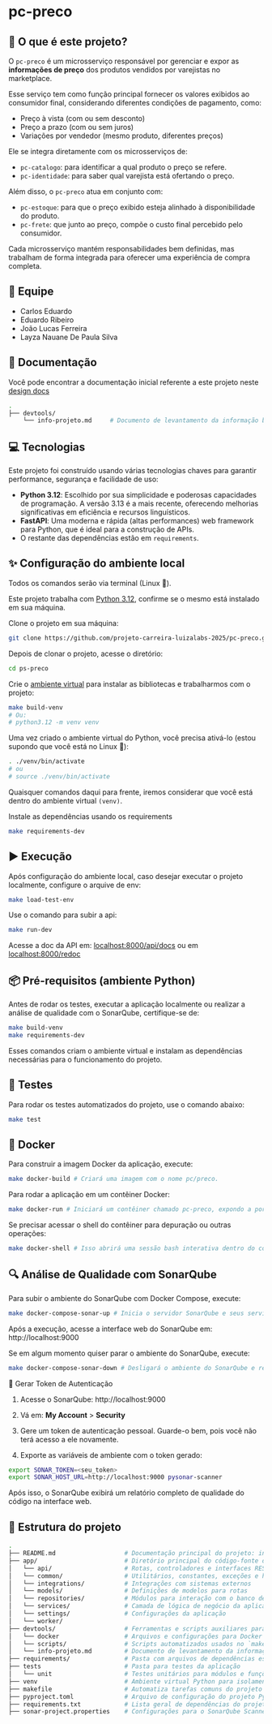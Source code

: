 # pc-preco

## 📌 O que é este projeto?

O `pc-preco` é um microsserviço responsável por gerenciar e expor as **informações de preço** dos produtos vendidos por
varejistas no marketplace.

Esse serviço tem como função principal fornecer os valores exibidos ao consumidor final, considerando diferentes
condições de pagamento, como:

- Preço à vista (com ou sem desconto)
- Preço a prazo (com ou sem juros)
- Variações por vendedor (mesmo produto, diferentes preços)

Ele se integra diretamente com os microsserviços de:

- `pc-catalogo`: para identificar a qual produto o preço se refere.
- `pc-identidade`: para saber qual varejista está ofertando o preço.

Além disso, o `pc-preco` atua em conjunto com:

- `pc-estoque`: para que o preço exibido esteja alinhado à disponibilidade do produto.
- `pc-frete`: que junto ao preço, compõe o custo final percebido pelo consumidor.

Cada microsserviço mantém responsabilidades bem definidas, mas trabalham de forma integrada para oferecer uma
experiência de compra completa.

## 👥 Equipe

- Carlos Eduardo
- Eduardo Ribeiro
- João Lucas Ferreira
- Layza Nauane De Paula Silva

## 📄 Documentação

<!-- Colar o design docs da sua aplicação no link abaixo -->

Você pode encontrar a documentação inicial referente a este projeto neste [design docs](https://github.com/projeto-carreira-luizalabs-2025/pc-preco/blob/main/devtools/info-projeto.md)

```bash
.
├── devtools/
    └── info-projeto.md     # Documento de levantamento da informação base
```

## 💻 Tecnologias

Este projeto foi construído usando várias tecnologias chaves para garantir performance, segurança e facilidade de uso:

- **Python 3.12**: Escolhido por sua simplicidade e poderosas capacidades de programação. A versão 3.13 é a mais recente, oferecendo melhorias significativas em eficiência e recursos linguísticos.
- **FastAPI**: Uma moderna e rápida (altas performances) web framework para Python, que é ideal para a construção de APIs.
- O restante das dependências estão em `requirements`.

## ✨ Configuração do ambiente local

Todos os comandos serão via terminal (Linux 🐧).

Este projeto trabalha com [Python 3.12](https://docs.python.org/3.12/), confirme se o mesmo está instalado em sua máquina.

Clone o projeto em sua máquina:

```bash
git clone https://github.com/projeto-carreira-luizalabs-2025/pc-preco.git
```

Depois de clonar o projeto, acesse o diretório:

```bash
cd ps-preco
```

Crie o [ambiente virtual](https://docs.python.org/3.12/tutorial/venv.html)
para instalar as bibliotecas e trabalharmos com o projeto:

```bash
make build-venv
# Ou:
# python3.12 -m venv venv
```

Uma vez criado o ambiente virtual do Python, você precisa ativá-lo
(estou supondo que você está no Linux 🐧):

```bash
. ./venv/bin/activate
# ou
# source ./venv/bin/activate
```

Quaisquer comandos daqui para frente, iremos considerar que você está dentro
do ambiente virtual `(venv)`.

Instale as dependências usando os requirements

```bash
make requirements-dev
```

## ▶️ Execução

Após configuração do ambiente local, caso desejar executar o projeto localmente, configure o arquive de env:

```bash
make load-test-env
```

Use o comando para subir a api:

```bash
make run-dev
```

Acesse a doc da API em: [localhost:8000/api/docs](http://0.0.0.0:8000/api/docs) ou em [localhost:8000/redoc](http://0.0.0.0:8000/redoc)

## 📦 Pré-requisitos (ambiente Python)

Antes de rodar os testes, executar a aplicação localmente ou realizar a análise de qualidade com o SonarQube, certifique-se de:

```bash
make build-venv
make requirements-dev
```

Esses comandos criam o ambiente virtual e instalam as dependências necessárias para o funcionamento do projeto.

## 🧪 Testes

Para rodar os testes automatizados do projeto, use o comando abaixo:

```bash
make test
```
## 🐳 Docker

Para construir a imagem Docker da aplicação, execute:

``` bash
make docker-build # Criará uma imagem com o nome pc/preco.
```

Para rodar a aplicação em um contêiner Docker:

``` bash
make docker-run # Iniciará um contêiner chamado pc-preco, expondo a porta 8000 do contêiner para a porta 8000 do seu host.
```

Se precisar acessar o shell do contêiner para depuração ou outras operações:

```bash
make docker-shell # Isso abrirá uma sessão bash interativa dentro do contêiner.
```

## 🔍 Análise de Qualidade com SonarQube

Para subir o ambiente do SonarQube com Docker Compose, execute:

``` bash
make docker-compose-sonar-up # Inicia o servidor SonarQube e seus serviços dependentes (como o banco de dados) via Docker Compose
```

Após a execução, acesse a interface web do SonarQube em: http://localhost:9000

Se em algum momento quiser parar o ambiente do SonarQube, execute:

```bash
make docker-compose-sonar-down # Desligará o ambiente do SonarQube e removerá os contêineres
```

🔐 Gerar Token de Autenticação

1. Acesse o SonarQube: http://localhost:9000

2. Vá em: **My Account** > **Security**

3. Gere um token de autenticação pessoal. Guarde-o bem, pois você não terá acesso a ele novamente.

4. Exporte as variáveis de ambiente com o token gerado:

``` bash
export SONAR_TOKEN=<seu_token>
export SONAR_HOST_URL=http://localhost:9000 pysonar-scanner
```

Após isso, o SonarQube exibirá um relatório completo de qualidade do código na interface web.

## 📁 Estrutura do projeto

```bash
.
├── README.md                   # Documentação principal do projeto: informações do projeto, instruções de setup, uso e execução
├── app/                        # Diretório principal do código-fonte da aplicação (em construção)
│   └── api/                    # Rotas, controladores e interfaces REST da aplicação
│   └── common/                 # Utilitários, constantes, exceções e helpers compartilhados entre os módulos
│   └── integrations/           # Integrações com sistemas externos
│   └── models/                 # Definições de modelos para rotas
│   └── repositories/           # Módulos para interação com o banco de dados e persistência de dados
│   └── services/               # Camada de lógica de negócio da aplicação
│   └── settings/               # Configurações da aplicação
│   └── worker/                 
├── devtools/                   # Ferramentas e scripts auxiliares para desenvolvimento
│   └── docker                  # Arquivos e configurações para Docker (ex: Dockerfile, docker-compose-sonar.yml)
│   └── scripts/                # Scripts automatizados usados no `makefile` (ex: configuração de ambiente)
│   └── info-projeto.md         # Documento de levantamento da informação base
├── requirements/               # Pasta com arquivos de dependências específicas (ex: develop.txt, base.txt)
├── tests                       # Pasta para testes da aplicação
│   └── unit                    # Testes unitários para módulos e funções específicas
├── venv                        # Ambiente virtual Python para isolamento de dependências
├── makefile                    # Automatiza tarefas comuns do projeto (ex: build, test, run)
├── pyproject.toml              # Arquivo de configuração do projeto Python
├── requirements.txt            # Lista geral de dependências do projeto
├── sonar-project.properties    # Configurações para o SonarQube Scanner
```
